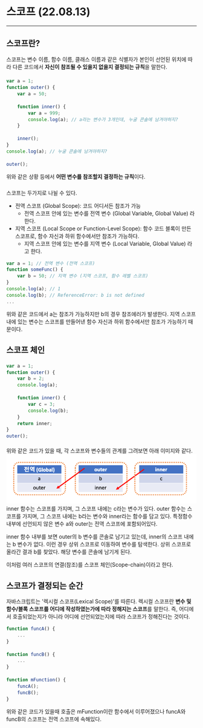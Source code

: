 # 스코프 (22.08.13)
---

## 스코프란?
스코프는 변수 이름, 함수 이름, 클래스 이름과 같은 식별자가 본인이 선언된 위치에 따라 다른 코드에서 <b>자신이 참조될 수 있을지 없을지 결정되는 규칙</b>을 말한다.
#### 
```javascript
var a = 1;
function outer() {
    var a = 50;

    function inner() {
        var a = 999;
        console.log(a); // a라는 변수가 3개인데, 누굴 콘솔에 남겨야하지?
    }

    inner();
}
console.log(a); // 누굴 콘솔에 남겨야하지?

outer();
```
위와 같은 상황 등에서 <b>어떤 변수를 참조할지 결정하는 규칙</b>이다.
###

스코프는 두가지로 나뉠 수 있다.
- 전역 스코프 (Global Scope): 코드 어디서든 참조가 가능
  - 전역 스코프 안에 있는 변수를 전역 변수 (Global Variable, Global Value) 라 한다.
- 지역 스코프 (Local Scope or Function-Level Scope): 함수 코드 블록이 만든 스코프로, 함수 자신과 하위 함수에서만 참조가 가능하다.
  - 지역 스코프 안에 있는 변수를 지역 변수 (Local Variable, Global Value) 라고 한다.

```javascript
var a = 1; // 전역 변수 (전역 스코프)
function someFunc() {
    var b = 50; // 지역 변수 (지역 스코프, 함수 레벨 스코프)
}
console.log(a); // 1
console.log(b); // ReferenceError: b is not defined
...
```
위와 같은 코드에서 a는 참조가 가능하지만 b의 경우 참조에러가 발생한다.
지역 스코프 내에 있는 변수는 스코프를 만들어낸 함수 자신과 하위 함수에서만 참조가 가능하기 때문이다.

## 스코프 체인
####
```javascript
var a = 1;
function outer() {
    var b = 2;
    console.log(a);
    
    function inner() {
        var c = 3;
        console.log(b);
    }
    return inner;
}
outer();
```
####
위와 같은 코드가 있을 때, 각 스코프와 변수들의 관계를 그려보면 아래 이미지와 같다.
![스코프체인](./scope-img.png)
inner 함수는 스코프를 가지며, 그 스코프 내에는 c라는 변수가 있다.
outer 함수는 스코프를 가지며, 그 스코프 내에는 b라는 변수와 inner라는 함수를 담고 있다.
특정함수 내부에 선언되지 않은 변수 a와 outer는 전역 스코프에 포함되어있다.

inner 함수 내부를 보면 outer의 b 변수를 콘솔로 남기고 있는데, inner의 스코프 내에는 b 변수가 없다.
이런 경우 상위 스코프로 이동하여 변수를 탐색한다. 상위 스코프로 올라간 결과 b를 찾았다. 해당 변수를 콘솔에 남기게 된다.

이처럼 여러 스코프의 연결(참조)를 스코프 체인(Scope-chain)이라고 한다.

## 스코프가 결정되는 순간
자바스크립트는 '렉시컬 스코프(Lexical Scope)'를 따른다.
렉시컬 스코프란 <b>변수 및 함수/블록 스코프를 어디에 작성하였는가에 따라 정해지는 스코프</b>를 말한다.
즉, 어디에서 호출되었는지가 아니라 어디에 선언되었는지에 따라 스코프가 정해진다는 것이다.

```javascript
function funcA() {
    ...
}

function funcB() {
    ...
}

function mFunction() {
    funcA();
    funcB();
}
```
위와 같은 코드가 있을때 호출은 mFunction이란 함수에서 이루어졌으나 funcA와 funcB의 스코프는 전역 스코프에 속해있다.